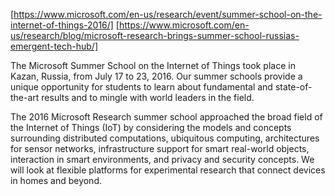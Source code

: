 [https://www.microsoft.com/en-us/research/event/summer-school-on-the-internet-of-things-2016/]
[https://www.microsoft.com/en-us/research/blog/microsoft-research-brings-summer-school-russias-emergent-tech-hub/]    
    
The Microsoft Summer School on the Internet of Things took place in Kazan, Russia, from July 17 to 23, 2016. Our summer schools provide a unique opportunity for students to learn about fundamental and state-of-the-art results and to mingle with world leaders in the field.

The 2016 Microsoft Research summer school approached the broad field of the Internet of Things (IoT) by considering the models and concepts surrounding distributed computations, ubiquitous computing, architectures for sensor networks, infrastructure support for smart real-world objects, interaction in smart environments, and privacy and security concepts. We will look at flexible platforms for experimental research that connect devices in homes and beyond.    
